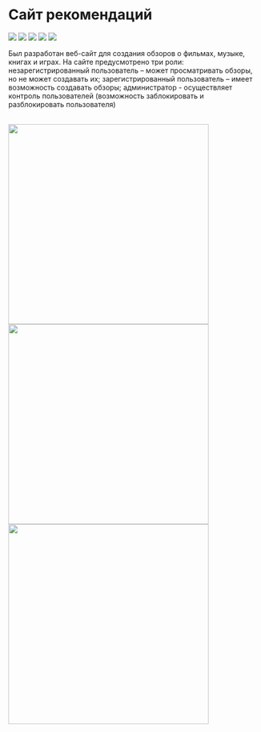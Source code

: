 # Сайт рекомендаций

<a href="http://www.oracle.com/technetwork/java/javase/overview/index.html"><img src="https://img.shields.io/badge/language-java%208.0-orange.svg"></a>
<a href="https://www.jetbrains.com/idea/"><img src="https://img.shields.io/badge/platform-jetbrains-66FF99.svg"></a>
<a href="http://projects.spring.io/spring-boot/"><img src="https://img.shields.io/badge/SpringBoot-1.5.2-990066.svg"></a>
<a href="http://spring.io/"><img src="https://img.shields.io/badge/spring-4.3.7-3300FF.svg"></a>
<img src="https://img.shields.io/badge/release-1.0.0-brightgreen.svg">

Был разработан веб-сайт для создания обзоров о фильмах, музыке, книгах и играх. На сайте предусмотрено три роли: незарегистрированный пользователь – может просматривать обзоры, но не может создавать их; зарегистрированный пользователь – имеет возможность создавать обзоры; администратор - осуществляет контроль пользователей (возможность заблокировать и разблокировать пользователя)

<br>
<img src="https://github.com/DariaRahman/RecommendationSite/assets/94872418/ff23e5c6-9136-4418-99ba-a22b374f840d" width="400"/>  
<br>
<img src="https://github.com/DariaRahman/RecommendationSite/assets/94872418/a3efa063-d47e-4892-b777-21831ac88515" width="400"/>
<br>
<img src="https://github.com/DariaRahman/RecommendationSite/assets/94872418/413ce201-c14c-4327-8a43-10341eedd90b" width="400"/>
